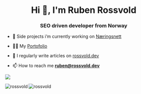 <h1 align="center">Hi 👋, I'm Ruben Rossvold</h1>
<h3 align="center">SEO driven developer from Norway</h3>

- 🔭 Side projects i’m currently working on [Næringsnett](https://naeringsnett.no)

- 👨‍💻 My [Portofolio](https://rossvold.dev/portofolio)

- 📝 I regularly write articles on [rossvold.dev](https://rossvold.dev/posts)

- 📫 How to reach me **ruben@rossvold.dev**

![](http://github-profile-summary-cards.vercel.app/api/cards/profile-details?username=rossvold&theme=tokyonight)
<p><img align="left" src="https://github-readme-stats.vercel.app/api/top-langs?username=rossvold&show_icons=true&locale=en&layout=compact" alt="rossvold" /></p>

<p><img align="center" src="https://github-readme-streak-stats.herokuapp.com/?user=rossvold&" alt="rossvold" /></p>
